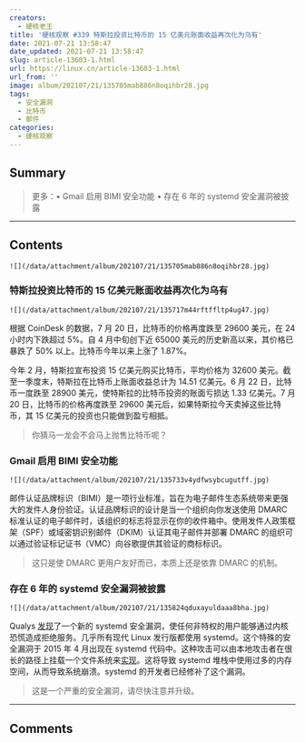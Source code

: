 ```yaml
---
creators:
  - 硬核老王
title: '硬核观察 #339 特斯拉投资比特币的 15 亿美元账面收益再次化为乌有'
date: 2021-07-21 13:58:47
date_updated: 2021-07-21 13:58:47
slug: article-13603-1.html
url: https://linux.cn/article-13603-1.html
url_from: ''
image: album/202107/21/135705mab886n8oqihbr28.jpg
tags:
  - 安全漏洞
  - 比特币
  - 邮件
categories:
  - 硬核观察
---
```


## Summary

> 更多：• Gmail 启用 BIMI 安全功能 • 存在 6 年的 systemd 安全漏洞被披露

***

<!-- more -->

## Contents

`![](/data/attachment/album/202107/21/135705mab886n8oqihbr28.jpg)`

### 特斯拉投资比特币的 15 亿美元账面收益再次化为乌有

`![](/data/attachment/album/202107/21/135717m44rftffltp4ug47.jpg)`

根据 CoinDesk 的数据，7 月 20 日，比特币的价格再度跌至 29600 美元，在 24 小时内下跌超过 5%。自 4 月中旬创下近 65000 美元的历史新高以来，其价格已暴跌了 50% 以上。比特币今年以来上涨了 1.87%。

今年 2 月，特斯拉宣布投资 15 亿美元购买比特币，平均价格为 32600 美元。截至一季度末，特斯拉在比特币上账面收益总计为 14.51 亿美元。6 月 22 日，比特币一度跌至 28900 美元，使特斯拉的比特币投资的账面亏损达 1.33 亿美元。7 月 20 日，比特币的价格再度跌至 29600 美元后，如果特斯拉今天卖掉这些比特币，其 15 亿美元的投资也只能做到盈亏相抵。

> 
> 你猜马一龙会不会马上抛售比特币呢？
> 
> 
> 

### Gmail 启用 BIMI 安全功能

`![](/data/attachment/album/202107/21/135733v4ydfwsybcugutff.jpg)`

邮件认证品牌标识（BIMI）是一项行业标准，旨在为电子邮件生态系统带来更强大的发件人身份验证。认证品牌标识的设计是当一个组织向你发送使用 DMARC 标准认证的电子邮件时，该组织的标志将显示在你的收件箱中。使用发件人政策框架（SPF）或域密钥识别邮件（DKIM）认证其电子邮件并部署 DMARC 的组织可以通过验证标记证书（VMC）向谷歌提供其验证的商标标识。

> 
> 这只是使 DMARC 更用户友好而已，本质上还是依靠 DMARC 的机制。
> 
> 
> 

### 存在 6 年的 systemd 安全漏洞被披露

`![](/data/attachment/album/202107/21/135824qduxayuldaaa8bha.jpg)`

Qualys [发现](https://blog.qualys.com/vulnerabilities-threat-research/2021/07/20/cve-2021-33910-denial-of-service-stack-exhaustion-in-systemd-pid-1)了一个新的 systemd 安全漏洞，使任何非特权的用户能够通过内核恐慌造成拒绝服务。几乎所有现代 Linux 发行版都使用 systemd。这个特殊的安全漏洞于 2015 年 4 月出现在 systemd 代码中。这种攻击可以由本地攻击者在很长的路径上挂载一个文件系统来[实现](https://access.redhat.com/security/cve/cve-2021-33910)。这将导致 systemd 堆栈中使用过多的内存空间，从而导致系统崩溃。systemd 的开发者已经修补了这个漏洞。

> 
> 这是一个严重的安全漏洞，请尽快注意并升级。
> 
> 
>

***

## Comments
